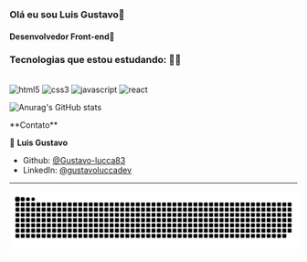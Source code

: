 ### Olá eu sou Luis Gustavo🤟
#### Desenvolvedor Front-end🤟


### Tecnologias que estou estudando: 👨‍🎓
<div style="display: inline-block"><br>
<img align-items="center"; alt="html5" src="https://img.shields.io/badge/HTML5-E34F26?style=for-the-badge&logo=html5&logoColor=white"/>
<img align-items="center"; alt="css3" src="https://img.shields.io/badge/css3-157286?style=for-the-badge&logo=html5&logoColor=white"/>
<img align-items="center"; alt="javascript" src="https://img.shields.io/badge/javascript-f7df1e?style=for-the-badge&logo=html5&logoColor=white"/>
<img src="https://img.shields.io/badge/React-20232A?style=for-the-badge&logo=react&logoColor=61DAFB" align-items="center" alt="react">
</div>

![Anurag's GitHub stats](https://github-readme-stats.vercel.app/api?username=Gustavo-lucca83&show_icons=true&theme=onedark)

<div>**Contato**</div>

👤 **Luis Gustavo**

* Github: [@Gustavo-lucca83](https://github.com/Gustavo-lucca83)
* LinkedIn: [@gustavoluccadev](https://linkedin.com/in/gustavoluccadev)
<hr> 

<picture>
  <source
    media="(prefers-color-scheme: dark)"
    srcset="https://raw.githubusercontent.com/platane/snk/output/github-contribution-grid-snake-dark.svg"
  />
  <source
    media="(prefers-color-scheme: light)"
    srcset="https://raw.githubusercontent.com/platane/snk/output/github-contribution-grid-snake.svg"
  />
  <img
    alt="github contribution grid snake animation"
    src="https://raw.githubusercontent.com/platane/snk/output/github-contribution-grid-snake.svg"
  />
</picture>
<div>
